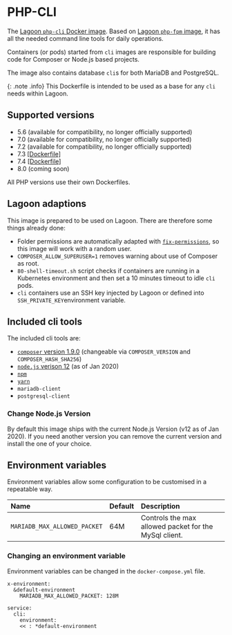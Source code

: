 # PHP-CLI

The [Lagoon `php-cli` Docker image](https://github.com/uselagoon/lagoon-images/blob/main/images/php-cli). Based on [Lagoon `php-fpm` image](../php-fpm.md), it has all the needed command line tools for daily operations.

Containers \(or pods\) started from `cli` images are responsible for building code for Composer or Node.js based projects.

The image also contains database `cli`s for both MariaDB and PostgreSQL.

{: .note .info}
This Dockerfile is intended to be used as a base for any `cli` needs within Lagoon.

## Supported versions

* 5.6 \(available for compatibility, no longer officially supported\)
* 7.0 \(available for compatibility, no longer officially supported\)
* 7.2 \(available for compatibility, no longer officially supported\)
* 7.3 [\[Dockerfile\]](https://github.com/uselagoon/lagoon-images/blob/main/images/php-cli/7.3.Dockerfile)
* 7.4 [\[Dockerfile\]](https://github.com/uselagoon/lagoon-images/blob/main/images/php-cli/7.4.Dockerfile)
* 8.0 \(coming soon\)

All PHP versions use their own Dockerfiles.

## Lagoon adaptions

This image is prepared to be used on Lagoon. There are therefore some things already done:

* Folder permissions are automatically adapted with [`fix-permissions`](https://github.com/sclorg/s2i-base-container/blob/master/core/root/usr/bin/fix-permissions), so this image will work with a random user.
* `COMPOSER_ALLOW_SUPERUSER=1` removes warning about use of Composer as root.
* `80-shell-timeout.sh` script checks if containers are running in a Kubernetes environment and then set a 10 minutes timeout to idle `cli` pods.
* `cli` containers use an SSH key injected by Lagoon or defined into `SSH_PRIVATE_KEY`environment variable.

## Included cli tools

The included cli tools are:

* [`composer` version 1.9.0](https://getcomposer.org/) \(changeable via `COMPOSER_VERSION` and `COMPOSER_HASH_SHA256`\)
* [`node.js` verison 12](https://nodejs.org/en/) \(as of Jan 2020\)
* [`npm`](https://www.npmjs.com/)
* [`yarn`](https://yarnpkg.com/lang/en/)
* `mariadb-client`
* `postgresql-client`

### Change Node.js Version

By default this image ships with the current Node.js Version \(v12 as of Jan 2020\). If you need another version you can remove the current version and install the one of your choice.

## Environment variables

Environment variables allow some configuration to be customised in a repeatable way.

| Name | Default | Description |
| :--- | :--- | :--- |
| `MARIADB_MAX_ALLOWED_PACKET` | 64M | Controls the max allowed packet for the MySql client. |

### Changing an environment variable

Environment variables can be changed in the `docker-compose.yml` file.

```text
x-environment:
  &default-environment
    MARIADB_MAX_ALLOWED_PACKET: 128M

service:
  cli:
    environment:
    << : *default-environment
```
